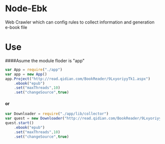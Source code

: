 # Node-Ebk
Web Crawler which can config rules to collect information and generation e-book file
# Use
####Asume the module floder is "app"
```Javascript
var App = require("./app")
var app = new App()
app.Project("http://read.qidian.com/BookReader/9LxyoriyyTk1.aspx")
    .ebook("epub")
    .set("maxThreads",10)
    .set("changeSource",true)

```
#### or
```Javascript
var Downloader = require("./app/lib/collector")
var quest = new Downloader("http://read.qidian.com/BookReader/9LxyoriyyTk1.aspx")
quest.start()
    .ebook("epub")
    .set("maxThreads",10)
    .set("changeSource",true)

```